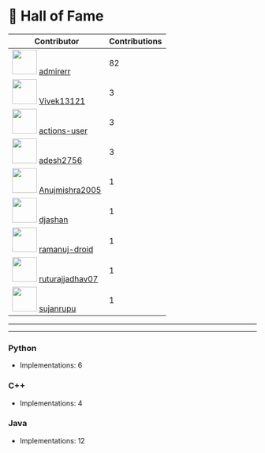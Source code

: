 # 🌟 Hall of Fame  

| Contributor | Contributions |
|-------------|---------------|
| <img src="https://avatars.githubusercontent.com/u/79766263?v=4" width="50" height="50"/> [admirerr](https://github.com/admirerr) | 82 |
| <img src="https://avatars.githubusercontent.com/u/171781925?v=4" width="50" height="50"/> [Vivek13121](https://github.com/Vivek13121) | 3 |
| <img src="https://avatars.githubusercontent.com/u/65916846?v=4" width="50" height="50"/> [actions-user](https://github.com/actions-user) | 3 |
| <img src="https://avatars.githubusercontent.com/u/222441895?v=4" width="50" height="50"/> [adesh2756](https://github.com/adesh2756) | 3 |
| <img src="https://avatars.githubusercontent.com/u/72244992?v=4" width="50" height="50"/> [Anujmishra2005](https://github.com/Anujmishra2005) | 1 |
| <img src="https://avatars.githubusercontent.com/u/41038007?v=4" width="50" height="50"/> [djashan](https://github.com/djashan) | 1 |
| <img src="https://avatars.githubusercontent.com/u/197562965?v=4" width="50" height="50"/> [ramanuj-droid](https://github.com/ramanuj-droid) | 1 |
| <img src="https://avatars.githubusercontent.com/u/109014091?v=4" width="50" height="50"/> [ruturajjadhav07](https://github.com/ruturajjadhav07) | 1 |
| <img src="https://avatars.githubusercontent.com/u/103595490?v=4" width="50" height="50"/> [sujanrupu](https://github.com/sujanrupu) | 1 |

---


---

### Python
- Implementations: 6

### C++
- Implementations: 4

### Java
- Implementations: 12
